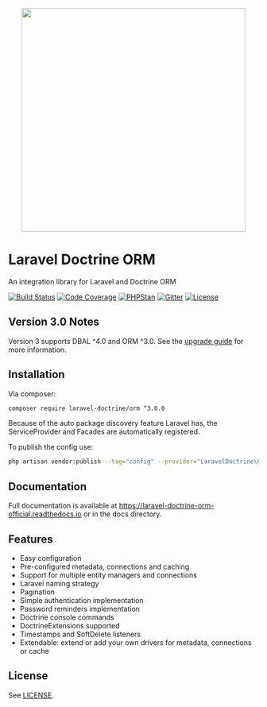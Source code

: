<p align="center">
    <img src="https://placehold.co/10x10/337ab7/337ab7.png" width="100%" height="15px">
    <img width="450px" src="https://github.com/laravel-doctrine/orm/blob/3.0.x/docs/banner.png"/>
</p>

Laravel Doctrine ORM
====================

An integration library for Laravel and Doctrine ORM

[![Build Status](https://github.com/laravel-doctrine/orm/actions/workflows/continuous-integration.yml/badge.svg)](https://github.com/laravel-doctrine/orm/actions/workflows/continuous-integration.yml?query=branch%3Amain)
[![Code Coverage](https://codecov.io/gh/laravel-doctrine/orm/branch/3.0.x/graph/badge.svg?token=3CpQzDXOWX)](https://codecov.io/gh/laravel-doctrine/orm)
[![PHPStan](https://img.shields.io/badge/PHPStan-level%201-brightgreen.svg)](https://img.shields.io/badge/PHPStan-level%201-brightgreen.svg)
[![Gitter](https://badges.gitter.im/Join%20Chat.svg)](https://app.gitter.im/#/room/#laravel-doctrine_community:gitter.im)
[![License](https://poser.pugx.org/laravel-doctrine/orm/license)](//packagist.org/packages/laravel-doctrine/orm)

Version 3.0 Notes
-----------------

Version 3 supports DBAL ^4.0 and ORM ^3.0.  See the 
[upgrade guide](https://laravel-doctrine-orm-official.readthedocs.io/en/latest/upgrade.html) 
for more information.


Installation
------------

Via composer:

```bash
composer require laravel-doctrine/orm ^3.0.0
```

Because of the auto package discovery feature Laravel has, the ServiceProvider and Facades 
are automatically registered.

To publish the config use:

```bash
php artisan vendor:publish --tag="config" --provider="LaravelDoctrine\ORM\DoctrineServiceProvider"
```


Documentation
-------------

Full documentation is available at https://laravel-doctrine-orm-official.readthedocs.io
or in the docs directory.


Features
--------

* Easy configuration
* Pre-configured metadata, connections and caching
* Support for multiple entity managers and connections
* Laravel naming strategy
* Pagination
* Simple authentication implementation
* Password reminders implementation
* Doctrine console commands
* DoctrineExtensions supported
* Timestamps and SoftDelete listeners
* Extendable: extend or add your own drivers for metadata, connections or cache


License
-------

See [LICENSE](https://github.com/laravel-doctrine/orm/blob/master/LICENSE).


